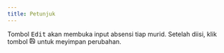 ```yaml
---
title: Petunjuk
---
```


Tombol <kbd class="kbd">Edit</kbd> akan membuka input absensi tiap murid. Setelah diisi, klik tombol <kbd class="kbd"><svg xmlns="http://www.w3.org/2000/svg" viewBox="0 0 24 24" fill="none" stroke="currentColor" stroke-width="2" stroke-linecap="round" stroke-linejoin="round" width="1em" height="1em"><path d="M19 21H5a2 2 0 0 1-2-2V5a2 2 0 0 1 2-2h11l5 5v11a2 2 0 0 1-2 2z"></path><polyline points="17 21 17 13 7 13 7 21"></polyline><polyline points="7 3 7 8 15 8"></polyline></svg></kbd> untuk meyimpan perubahan.